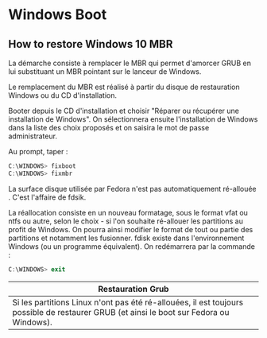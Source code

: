# Windows Boot

## How to restore Windows 10 MBR

La démarche consiste à remplacer le MBR qui permet d'amorcer GRUB en lui substituant un MBR pointant sur le lanceur de Windows.

Le remplacement du MBR est réalisé à partir du disque de restauration Windows ou du CD d'installation.

Booter depuis le CD d'installation et choisir "Réparer ou récupérer une installation de Windows". 
On sélectionnera ensuite l'installation de Windows dans la liste des choix proposés et on saisira le mot de passe administrateur. 

Au prompt, taper :

```powershell
C:\WINDOWS> fixboot
C:\WINDOWS> fixmbr
```

La surface disque utilisée par Fedora n'est pas automatiquement ré-allouée . 
C'est l'affaire de fdsik. 

La réallocation consiste en un nouveau formatage, sous le format vfat ou ntfs ou autre, selon le choix - si l'on souhaite ré-allouer les partitions au profit de Windows. On pourra ainsi modifier le format de tout ou partie des partitions et notamment les fusionner. fdisk existe dans l'environnement Windows (ou un programme équivalent).
On redémarrera par la commande :

```powershell
C:\WINDOWS> exit
```

| Restauration Grub |
|-|
| Si les partitions Linux n'ont pas été ré-allouées, il est toujours possible de restaurer GRUB (et ainsi le boot sur Fedora ou Windows). |